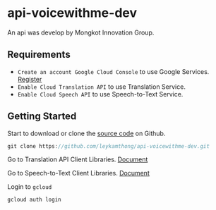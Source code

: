 # api-voicewithme-dev

An api was develop by Mongkot Innovation Group.

## Requirements

* `Create an account Google Cloud Console` to use Google Services. [Register](https://cloud.google.com)
* `Enable Cloud Translation API` to use Translation Service.
* `Enable Cloud Speech API` to use Speech-to-Text Service.

## Getting Started

Start to download or clone the [source code](https://github.com/leykamthong/api-voicewithme-dev.git) on Github.

```javascript
git clone https://github.com/leykamthong/api-voicewithme-dev.git
```

Go to Translation API Client Libraries. [Document](https://cloud.google.com/translate/docs/reference/libraries#client-libraries-install-nodejs)


Go to Speech-to-Text Client Libraries. [Document](https://cloud.google.com/speech-to-text/docs/reference/libraries#client-libraries-install-nodejs)

Login to `gcloud`
```javascript
gcloud auth login
```
